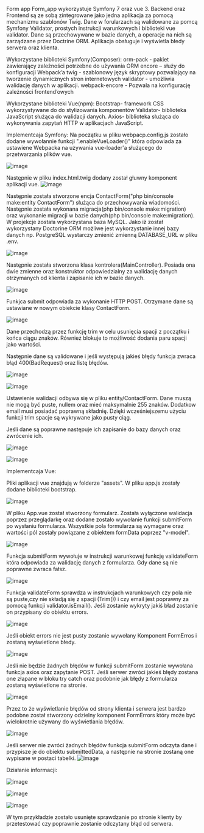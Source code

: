 Form app
Form_app wykorzystuje Symfony 7 oraz vue 3. Backend oraz Frontend są ze sobą zintegrowane jako jedna aplikacja za pomocą mechanizmu szablonów Twig. Dane w forularzach są walidowane za pomcą Symfony Validator, prostych instrukcji warunkowych i biblioteki vue validator. Dane są przechowywane w bazie danych, a operacje na nich są zarządzane przez Doctrine ORM. Aplikacja obsługuje i wyświetla błedy serwera oraz klienta.

Wykorzystane biblioteki Symfony(Composer):
orm-pack - pakiet zawierający zależności potrzebne do używania ORM
encore – służy do konfiguracji Webpack’a
twig - szablonowy język skryptowy  pozwalający na tworzenie dynamicznych stron internetowych
validator - umożliwia walidację danych w aplikacji.
webpack-encore - Pozwala na konfigurację zależności frontend’owych

Wykorzystane biblioteki Vue(npm):
Bootstrap- framework CSS wykorzystywane do do stylizowania komponentów
Validator- biblioteka JavaScript służąca do walidacji danych.
Axios- biblioteka służąca do wykonywania zapytań HTTP w aplikacjach JavaScript.

Implementcaja Symfony:
Na początku w pliku webpacp.config.js zostało dodane wywołannie funkcji ".enableVueLoader()" która odpowiada za ustawiene Webpacka na używania vue-loader'a służącego do przetwarzania plików vue. 

![image](https://github.com/Mydlyk/form_app/assets/65900710/b27222a9-9797-4b0e-a545-c028507ee2b3)

Następnie w pliku index.html.twig dodany został głuwny komponent aplikacji vue.
![image](https://github.com/Mydlyk/form_app/assets/65900710/dbe0a274-775d-4835-a147-e1767d27dc68)

Następnie została stworzone encja ContactForm("php bin/console make:entity ContactForm") służąca do przechowywania wiadomości. Następnie została wykonana migracja(php bin/console make:migration) oraz wykonanie migracji w bazie danych(php bin/console make:migration). W projekcje została wykorzystana baza MySQL. Jako iż został wykorzystany Doctorine ORM możliwe jest wykorzystanie innej bazy danych np. PostgreSQL wystarczy zmienić zmienną DATABASE_URL w pliku .env. 

![image](https://github.com/Mydlyk/form_app/assets/65900710/4b051629-5c3c-4696-b6a3-0c5c36127a78)

 Następnie została stworzona klasa kontrolera(MainController). Posiada ona dwie zmienne oraz konstruktor odpowiedzialny za walidację danych otrzymanych od klienta i zapisanie ich w bazie danych.

![image](https://github.com/Mydlyk/form_app/assets/65900710/e664180f-950b-4da9-aafc-a8689bbb62ad)

Funkjca submit odpowiada za wykonanie HTTP POST. Otrzymane dane są ustawiane w nowym obiekcie klasy ContactForm.

![image](https://github.com/Mydlyk/form_app/assets/65900710/98c85b6e-f0c5-4ad9-91b7-84869a6c9bd4)

Dane przechodzą przez funkcję trim w celu usunięcia spacji z początku i końca ciągu znaków. Również blokuje to możliwość dodania paru spacji jako wartości.

Następnie dane są validowane i jeśli występują jakieś błędy funkcja zwraca błąd 400(BadRequest) oraz listę błędów.

![image](https://github.com/Mydlyk/form_app/assets/65900710/92cfd806-1f2b-4cc0-b265-1d5438a7c163)

![image](https://github.com/Mydlyk/form_app/assets/65900710/880f22cd-b0fb-4e49-ad06-25ad89580a66)

Ustawienie walidacji odbywa się w pliku entity/ContactForm. Dane muszą nie mogą być puste, nullem oraz mieć maksymalnie 255 znaków. Dodatkow email musi posiadać poprawną składnię. Dzięki wcześniejszemu użyciu funkcji trim spacje są wykrywane jako pusty ciąg. 

Jeśli dane są poprawne następuje ich zapisanie do bazy danych oraz zwrócenie ich.

![image](https://github.com/Mydlyk/form_app/assets/65900710/49b46ab9-e2e0-4797-9c2e-44be92526e24)

![image](https://github.com/Mydlyk/form_app/assets/65900710/6fc1a2ad-7d04-43a2-b0ec-71bec2c0016e)

Implementcaja Vue:

Pliki aplikacji vue znajdują w folderze "assets". W pliku app.js zostały dodane biblioteki bootstrap.

![image](https://github.com/Mydlyk/form_app/assets/65900710/7e29d559-e238-4a1a-a3f1-6a509fe424aa)

W pliku App.vue został stworzony formularz. Została wyłączone walidacja poprzez przeglądarkę oraz dodane zostało wywołanie funkcji submitForm po wysłaniu formularza. Wszystkie pola formularza są wymagane oraz wartości pól zostały powiązane z obiektem formData poprzez "v-model".

![image](https://github.com/Mydlyk/form_app/assets/65900710/9e9af3a1-5cc2-4773-8d04-e4d1e45f89bc)

Funkcja submitForm wywołuje w instrukcji warunkowej funkcję validateForm która odpowiada za walidację danych z formularza. Gdy dane są nie poprawne zwraca fałsz.

![image](https://github.com/Mydlyk/form_app/assets/65900710/1a82fa22-a7b8-44d6-b492-bb7ce7deb6cd)

Funkcja validateForm sprawdza w instrukcjach warunkowych czy pola nie są puste,czy nie składją się z spacji (Trim()) i czy email jest poprawny za pomocą funkcji validator.isEmail(). Jeśli zostanie wykryty jakiś bład zostanie on przypisany do obiektu errors.

![image](https://github.com/Mydlyk/form_app/assets/65900710/2f36b49b-2d89-4f5d-8e1a-1a71382d1fdc)

Jeśli obiekt errors nie jest pusty zostanie wywołany Komponent FormErros i zostaną wyświetlone błedy.

![image](https://github.com/Mydlyk/form_app/assets/65900710/f07d219b-0ee4-4217-a392-ccac98de2ff2)

Jeśli nie będzie żadnych błędów w funkcji submitForm zostanie wywołana funkcja axios oraz zapytanie POST. Jeśli serwer zwróci jakieś błędy zostana one złapane w bloku try catch oraz podobnie jak błędy z formularza zostaną wyświetlone na stronie.

![image](https://github.com/Mydlyk/form_app/assets/65900710/246febaa-c355-4a1a-8464-1bc9f665f4f7)

Przez to że wyświetlanie błędów od strony klienta i serwera jest bardzo podobne został stworzony odzielny komponent FormErrors który może być wielokrotnie używany do wyświetlania błędów.

![image](https://github.com/Mydlyk/form_app/assets/65900710/3d3f1e25-f03e-4cd2-9c30-8cb7bfd6a8a7)

Jeśli serwer nie zwróci żadnych błędów funkcja submitForm odczyta dane i przypisze je do obiektu submittedData, a następnie na stronie zostaną one wypisane w postaci tabelki. 
![image](https://github.com/Mydlyk/form_app/assets/65900710/888b8087-7199-4a5d-be0e-9f7d11fc047d)

Działanie informacji:

![image](https://github.com/Mydlyk/form_app/assets/65900710/f0da9c74-31ac-41a0-a841-25b15e518815)

![image](https://github.com/Mydlyk/form_app/assets/65900710/1de8afdb-1240-4158-b8b1-a8f45fbe0e54)


![image](https://github.com/Mydlyk/form_app/assets/65900710/fe8227bd-fbe1-4944-a380-e2cf94503bdf)

W tym przykładzie zostało usunięte sprawdzanie po stronie klienty by przetestować czy poprawnie zostanie odczytany błąd od serwera.


